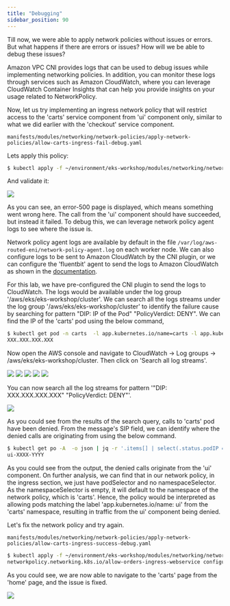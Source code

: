 ```yaml
---
title: "Debugging"
sidebar_position: 90
---
```


Till now, we were able to apply network policies without issues or errors. But what happens if there are errors or issues? How will we be able to debug these issues?

Amazon VPC CNI provides logs that can be used to debug issues while implementing networking policies. In addition, you can monitor these logs through services such as Amazon CloudWatch, where you can leverage CloudWatch Container Insights that can help you provide insights on your usage related to NetworkPolicy.

Now, let us try implementing an ingress network policy that will restrict access to the 'carts' service component from 'ui' component only, similar to what we did earlier with the 'checkout' service component.

```file
manifests/modules/networking/network-policies/apply-network-policies/allow-carts-ingress-fail-debug.yaml
```

Lets apply this policy:

```bash wait=30
$ kubectl apply -f ~/environment/eks-workshop/modules/networking/network-policies/apply-network-policies/allow-carts-ingress-fail-debug.yaml
```

And validate it:

<browser url='http://k8s-ui-albui-634ca3fbcb-7612561.us-west-2.elb.amazonaws.com/cart'>
<img src={require('@site/static/img/sample-app-screens/error-500.png').default}/>
</browser>

As you can see, an error-500 page is displayed, which means something went wrong here. The call from the 'ui' component should have succeeded, but instead it failed. To debug this, we can leverage network policy agent logs to see where the issue is.

Network policy agent logs are available by default in the file `/var/log/aws-routed-eni/network-policy-agent.log` on each worker node. We can also configure logs to be sent to Amazon CloudWatch by the CNI plugin, or we can configure the 'fluentbit' agent to send the logs to Amazon CloudWatch as shown in the [documentation](https://docs.aws.amazon.com/eks/latest/userguide/cni-network-policy.html#network-policies-troubleshooting).

For this lab, we have pre-configured the CNI plugin to send the logs to CloudWatch. The logs would be available under the log group '/aws/eks/eks-workshop/cluster'. We can search all the logs streams under the log group '/aws/eks/eks-workshop/cluster' to identify the failure cause by searching for pattern "DIP: IP of the Pod" "PolicyVerdict: DENY". We can find the IP of the 'carts' pod using the below command,


```bash test=false
$ kubectl get pod -n carts  -l app.kubernetes.io/name=carts -l app.kubernetes.io/component=service -o json | jq -r '.items[].status.podIP'
XXX.XXX.XXX.XXX
```

Now open the AWS console and navigate to CloudWatch -> Log groups -> /aws/eks/eks-workshop/cluster. Then click on 'Search all log streams'.

<browser url='https://us-west-2.console.aws.amazon.com/cloudwatch/home?region=us-west-2#home:'>
<img src={require('@site/static/img/cloudwatch/cw-main.png').default}/>
</browser>

<browser url='https://us-west-2.console.aws.amazon.com/cloudwatch/home?region=us-west-2#logsV2:log-groups'>
<img src={require('@site/static/img/cloudwatch/cw-loggroup.png').default}/>
</browser>

<browser url='https://us-west-2.console.aws.amazon.com/cloudwatch/home?region=us-west-2#logsV2:log-groups'>
<img src={require('@site/static/img/cloudwatch/cw-loggroup-selected.png').default}/>
</browser>

<browser url='https://us-west-2.console.aws.amazon.com/cloudwatch/home?region=us-west-2#logsV2:log-groups'>
<img src={require('@site/static/img/cloudwatch/cw-loggroup-search.png').default}/>
</browser>

<browser url='https://us-west-2.console.aws.amazon.com/cloudwatch/home?region=us-west-2#logsV2:log-groups'>
<img src={require('@site/static/img/cloudwatch/cw-loggroup-searchresults.png').default}/>
</browser>

You can now search all the log streams for pattern '"DIP: XXX.XXX.XXX.XXX" "PolicyVerdict: DENY"'.

<browser url='https://us-west-2.console.aws.amazon.com/cloudwatch/home?region=us-west-2#logsV2:log-groups'>
<img src={require('@site/static/img/cloudwatch/cw-loggroup-searchresults-deny.png').default}/>
</browser>

As you could see from the results of the search query, calls to 'carts' pod have been denied. From the message's SIP field, we can identify where the denied calls are originating from using the below command.

```bash
$ kubectl get po -A  -o json | jq -r '.items[] | select(.status.podIP == "REPLACE WITH SIP FIELD") | .metadata.name'
ui-XXXX-YYYY
```

As you could see from the output, the denied calls originate from the 'ui' component. On further analysis, we can find that in our network policy, in the ingress section, we just have podSelector and no namespaceSelector. As the namespaceSelector is empty, it will default to the namespace of the network policy, which is 'carts'. Hence, the policy would be interpreted as allowing pods matching the label 'app.kubernetes.io/name: ui' from the 'carts' namespace, resulting in traffic from the ui' component being denied.

Let's fix the network policy and try again.

```file
manifests/modules/networking/network-policies/apply-network-policies/allow-carts-ingress-success-debug.yaml
```

```bash
$ kubectl apply -f ~/environment/eks-workshop/modules/networking/network-policies/apply-network-policies/allow-carts-ingress-success-debug.yaml
networkpolicy.networking.k8s.io/allow-orders-ingress-webservice configured
```

As you could see, we are now able to navigate to the 'carts' page from the 'home' page, and the issue is fixed.

<browser url='http://k8s-ui-albui-634ca3fbcb-952136118.us-west-2.elb.amazonaws.com/home'>
<img src={require('@site/static/img/sample-app-screens/cart.png').default}/>
</browser>